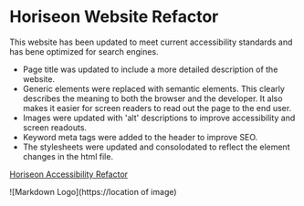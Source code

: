 <!-- Headings -->
# Horiseon Website Refactor 
This website has been updated to meet current accessibility standards and has bene optimized for search engines. 
* Page title was updated to include a more detailed description of the website.
* Generic elements were replaced with semantic elements. This clearly describes the meaning to both the browser and the developer. It also makes it easier for screen readers to read out the page to the end user. 
* Images were updated with 'alt' descriptions to improve accessibility and screen readouts.
* Keyword meta tags were added to the header to improve SEO.
* The stylesheets were updated and consolodated to reflect the element changes in the html file.

<!-- Lnks -->
[Horiseon Accessibility Refactor](http://lynseyvandenberg.github.io/horiseon "Horiseon Refactor")


<!-- Images -->
![Markdown Logo](https://location of image)


